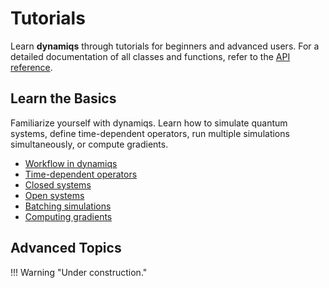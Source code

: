 # Tutorials

Learn **dynamiqs** through tutorials for beginners and advanced users. For a detailed documentation of all classes and functions, refer to the [API reference](../python_api/index.md).

## Learn the Basics

Familiarize yourself with dynamiqs. Learn how to simulate quantum systems, define time-dependent operators, run multiple simulations simultaneously, or compute gradients.

- [Workflow in dynamiqs](workflow.md)
- [Time-dependent operators](time-dependent-operators.md)
- [Closed systems](closed-systems.md)
- [Open systems](open-systems.md)
- [Batching simulations](batching-simulations.md)
- [Computing gradients](computing-gradients.md)

## Advanced Topics

!!! Warning "Under construction."
